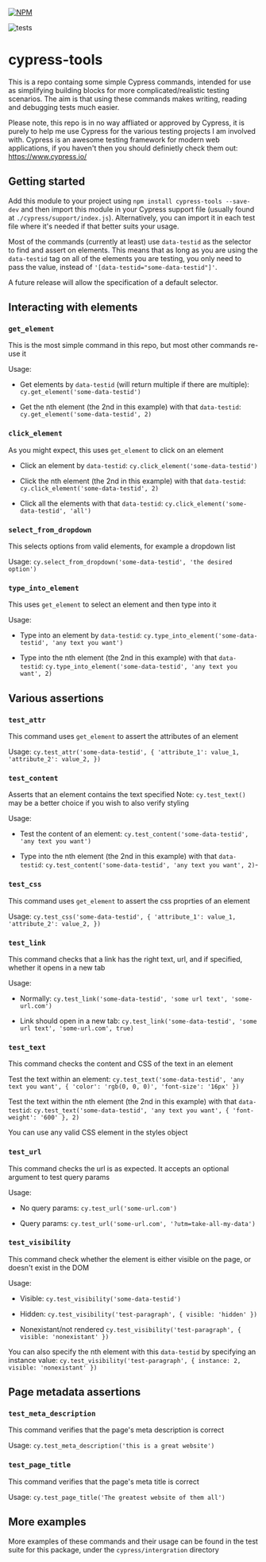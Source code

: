 [![NPM](https://nodei.co/npm/cypress-tools.png?compact=true)](https://nodei.co/npm/cypress-tools/)

![tests](https://github.com/joshuajtward/cypress-tools/actions/workflows/tests.yml/badge.svg)

# cypress-tools

This is a repo containg some simple Cypress commands, intended for use as simplifying building blocks for more complicated/realistic testing scenarios. The aim is that using these commands makes writing, reading and debugging tests much easier.

Please note, this repo is in no way affliated or approved by Cypress, it is purely to help me use Cypress for the various testing projects I am involved with. Cypress is an awesome testing framework for modern web applications, if you haven't then you should definietly check them out: https://www.cypress.io/

## Getting started

Add this module to your project using `npm install cypress-tools --save-dev` and then import this module in your Cypress support file (usually found at `./cypress/support/index.js`). Alternatively, you can import it in each test file where it's needed if that better suits your usage.

Most of the commands (currently at least) use `data-testid` as the selector to find and assert on elements. This means that as long as you are using the `data-testid` tag on all of the elements you are testing, you only need to pass the value, instead of `'[data-testid="some-data-testid"]'`.

A future release will allow the specification of a default selector.

## Interacting with elements

### `get_element`

This is the most simple command in this repo, but most other commands re-use it

Usage:

- Get elements by `data-testid` (will return multiple if there are multiple):
  `cy.get_element('some-data-testid')`

- Get the nth element (the 2nd in this example) with that `data-testid`:
  `cy.get_element('some-data-testid', 2)`

### `click_element`

As you might expect, this uses `get_element` to click on an element

- Click an element by `data-testid`:
  `cy.click_element('some-data-testid')`

- Click the nth element (the 2nd in this example) with that `data-testid`:
  `cy.click_element('some-data-testid', 2)`

- Click all the elements with that `data-testid`:
  `cy.click_element('some-data-testid', 'all')`

### `select_from_dropdown`

This selects options from valid elements, for example a dropdown list

Usage:
`cy.select_from_dropdown('some-data-testid', 'the desired option')`

### `type_into_element`

This uses `get_element` to select an element and then type into it

Usage:

- Type into an element by `data-testid`:
  `cy.type_into_element('some-data-testid', 'any text you want')`

- Type into the nth element (the 2nd in this example) with that `data-testid`:
  `cy.type_into_element('some-data-testid', 'any text you want', 2)`

## Various assertions

### `test_attr`

This command uses `get_element` to assert the attributes of an element

Usage:
`cy.test_attr('some-data-testid', { 'attribute_1': value_1, 'attribute_2': value_2, })`

### `test_content`

Asserts that an element contains the text specified
Note: `cy.test_text()` may be a better choice if you wish to also verify styling

Usage:

- Test the content of an element:
  `cy.test_content('some-data-testid', 'any text you want')`

- Type into the nth element (the 2nd in this example) with that `data-testid`:
  `cy.test_content('some-data-testid', 'any text you want', 2)`-

### `test_css`

This command uses `get_element` to assert the css proprties of an element

Usage:
`cy.test_css('some-data-testid', { 'attribute_1': value_1, 'attribute_2': value_2, })`

### `test_link`

This command checks that a link has the right text, url, and if specified, whether it opens in a new tab

Usage:

- Normally:
  `cy.test_link('some-data-testid', 'some url text', 'some-url.com')`

- Link should open in a new tab:
  `cy.test_link('some-data-testid', 'some url text', 'some-url.com', true)`

### `test_text`

This command checks the content and CSS of the text in an element

Test the text within an element:
`cy.test_text('some-data-testid', 'any text you want', { 'color': 'rgb(0, 0, 0)', 'font-size': '16px' })`

Test the text within the nth element (the 2nd in this example) with that `data-testid`:
`cy.test_text('some-data-testid', 'any text you want', { 'font-weight': '600' }, 2)`

You can use any valid CSS element in the styles object

### `test_url`

This command checks the url is as expected. It accepts an optional argument to test query params

Usage:

- No query params:
  `cy.test_url('some-url.com')`

- Query params:
  `cy.test_url('some-url.com', '?utm=take-all-my-data')`

### `test_visibility`

This command check whether the element is either visible on the page, or doesn't exist in the DOM

Usage:

- Visible:
  `cy.test_visibility('some-data-testid')`

- Hidden:
  `cy.test_visibility('test-paragraph', { visible: 'hidden' })`

- Nonexistant/not rendered
  `cy.test_visibility('test-paragraph', { visible: 'nonexistant' })`

You can also specify the nth element with this `data-testid` by specifying an instance value:
`cy.test_visibility('test-paragraph', { instance: 2, visible: 'nonexistant' })`

## Page metadata assertions

### `test_meta_description`

This command verifies that the page's meta description is correct

Usage:
`cy.test_meta_description('this is a great website')`

### `test_page_title`

This command verifies that the page's meta title is correct

Usage:
`cy.test_page_title('The greatest website of them all')`

## More examples

More examples of these commands and their usage can be found in the test suite for this package, under the `cypress/intergration` directory
